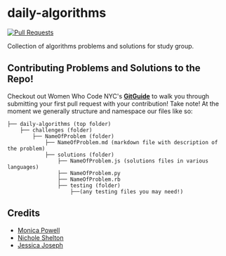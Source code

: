 # daily-algorithms

[![Pull Requests](https://img.shields.io/github/issues-pr/SistasInterviewPrep/daily-algorithms.svg)](https://github.com/SistasInterviewPrep/daily-algorithms/pulls)

Collection of algorithms problems and solutions for study group.

## Contributing Problems and Solutions to the Repo!
Checkout out Women Who Code NYC's **[GitGuide](https://github.com/WomenWhoCodeNYC/Algorithms/blob/master/gitGuide.md)** to walk you through submitting your first pull request with your contribution!
Take note! At the moment we generally structure and namespace our files like so:
```
├── daily-algorithms (top folder)
	├── challenges (folder)
		├── NameOfProblem (folder)
			├── NameOfProblem.md (markdown file with description of the problem)
			├── solutions (folder)
				├── NameOfProblem.js (solutions files in various languages)
				├── NameOfProblem.py
				├── NameOfProblem.rb 
				├── testing (folder)
					├──(any testing files you may need!)

```
## Credits

* [Monica Powell](https://github.com/m0nica)
* [Nichole Shelton](https://github.com/vibrantlife)
* [Jessica Joseph](https://github.com/theflawlesshack)
